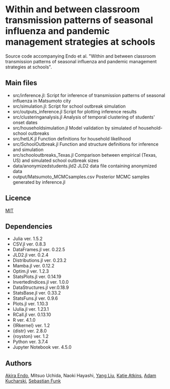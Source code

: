 # Within and between classroom transmission patterns of seasonal influenza and pandemic management strategies at schools
Source code accompanying Endo et al. "Within and between classroom transmission patterns of seasonal influenza and pandemic management strategies at schools".

## Main files
* src/inference.jl:
Script for inference of transmission patterns of seasonal influenza in Matsumoto city
* src/simulation.jl:
Script for school outbreak simulation
* src/outputs_inference.jl
Script for plotting inference results
* src/clusteringanalysis.jl
Analysis of temporal clustering of students' onset dates
* src/householdsimulation.jl
Model validation by simulated of household-school outbreaks
* src/hetLK.jl
Function definitions for household likelihood
* src/SchoolOutbreak.jl
Function and structure definitions for inference and simulation
* src/schooloutbreaks_Texas.jl
Comparison between empirical (Texas, US) and simulated school outbreak sizes
* data/anonymizedstudents.jld2
JLD2 data file containing anonymized data
* output/Matsumoto_MCMCsamples.csv
Posterior MCMC samples generated by inference.jl

## Licence

[MIT](https://github.com/akira-endo/Intro-PMCMC/blob/master/LICENSE)

## Dependencies
* Julia ver. 1.5.2
* CSV.jl ver. 0.8.3
* DataFrames.jl ver. 0.22.5
* JLD2.jl ver. 0.2.4
* Distributions.jl ver. 0.23.2
* Mamba.jl ver. 0.12.2
* Optim.jl ver. 1.2.3
* StatsPlots.jl ver. 0.14.19
* InvertedIndices.jl ver. 1.0.0
* DataStructures.jl ver.0.18.9
* StatsBase.jl ver. 0.33.2
* StatsFuns.jl ver. 0.9.6
* Plots.jl ver. 1.10.3
* IJulia.jl ver. 1.23.1
* RCall.jl ver. 0.13.10
* R ver. 4.1.0
* {IRkernel} ver. 1.2
* {distr} ver. 2.8.0
* {royston} ver. 1.2
* Python ver. 3.7.4
* Jupyter Notebook ver. 4.5.0

## Authors

[Akira Endo](https://github.com/akira-endo), 
Mitsuo Uchida,
Naoki Hayashi,
[Yang Liu](https://github.com/yangclaraliu),
[Katie Atkins](https://github.com/katiito),
[Adam Kucharski](https://github.com/adamkucharski),
[Sebastian Funk](https://github.com/sbfnk)

